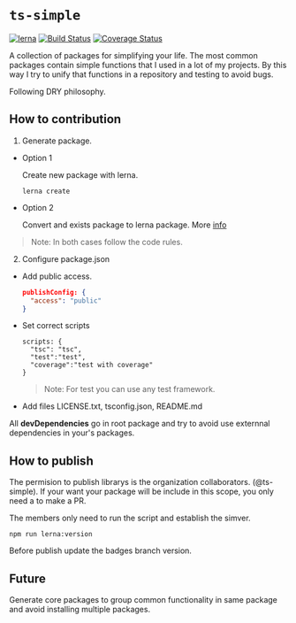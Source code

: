 # `ts-simple`

[![lerna](https://img.shields.io/badge/maintained%20with-lerna-cc00ff.svg)](https://lernajs.io/)
[![Build Status](https://travis-ci.com/silvelo/ts-simple.svg?branch=master)](https://travis-ci.com/silvelo/ts-simple)
[![Coverage Status](https://coveralls.io/repos/github/silvelo/ts-simple/badge.svg?branch=master)](https://coveralls.io/github/silvelo/ts-simple?branch=master)


A collection of packages for simplifying your life. The most common packages contain simple functions that I used in a lot of my projects. By this way I try to unify that functions in a repository and testing to avoid bugs.

Following DRY philosophy.

## How to contribution

1. Generate package.
  * Option 1

    Create new package with lerna.
    ```
    lerna create
    ```
  * Option 2

    Convert and exists package to lerna package. More [info](https://github.com/lerna/lerna/tree/master/commands/import#readme)

  > Note: In both cases follow the code rules.

2. Configure package.json
  * Add public access.
    ```json
    publishConfig: {
      "access": "public"
    }
    ```
  * Set correct scripts
    ```
    scripts: {
      "tsc": "tsc",
      "test":"test",
      "coverage":"test with coverage"
    }
    ```
    > Note: For test you can use any test framework.

  * Add files LICENSE.txt, tsconfig.json, README.md

All __devDependencies__ go in root package and try to avoid use externnal dependencies in your's packages.

## How to publish

The permision to publish librarys is the organization collaborators. (@ts-simple). If your want your package will be include in this scope, you only need a to make a PR.

The members only need to run the script and establish the simver.
```
npm run lerna:version
```

Before publish update the badges branch version.

## Future

Generate core packages to group common functionality in same package and avoid installing multiple packages.


